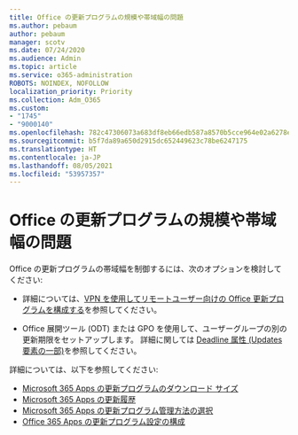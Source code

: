 ```yaml
---
title: Office の更新プログラムの規模や帯域幅の問題
ms.author: pebaum
author: pebaum
manager: scotv
ms.date: 07/24/2020
ms.audience: Admin
ms.topic: article
ms.service: o365-administration
ROBOTS: NOINDEX, NOFOLLOW
localization_priority: Priority
ms.collection: Adm_O365
ms.custom:
- "1745"
- "9000140"
ms.openlocfilehash: 782c47306073a683df8eb66edb587a8570b5cce964e02a6278e9a60eced661f4
ms.sourcegitcommit: b5f7da89a650d2915dc652449623c78be6247175
ms.translationtype: HT
ms.contentlocale: ja-JP
ms.lasthandoff: 08/05/2021
ms.locfileid: "53957357"
---
```

# <a name="size-or-bandwidth-concerns-with-office-updates"></a>Office の更新プログラムの規模や帯域幅の問題

Office の更新プログラムの帯域幅を制御するには、次のオプションを検討してください:

-   詳細については、[VPN を使用してリモートユーザー向けの Office 更新プログラムを構成する](https://techcommunity.microsoft.com/t5/office-365-blog/configuring-office-365-proplus-updates-for-remote-workers-using/ba-p/1253491)を参照してください。  
    
-   Office 展開ツール (ODT) または GPO を使用して、ユーザーグループの別の更新期限をセットアップします。 詳細に関しては [Deadline 属性 (Updates 要素の一部)](https://docs.microsoft.com/deployoffice/configuration-options-for-the-office-2016-deployment-tool#deadline-attribute-part-of-updates-element)を参照してください。
    
詳細については、以下を参照してください:  
- [Microsoft 365 Apps の更新プログラムのダウンロード サイズ](https://docs.microsoft.com/officeupdates/download-sizes-office365-proplus-updates)  
- [Microsoft 365 Apps の更新履歴](https://docs.microsoft.com/officeupdates/update-history-microsoft365-apps-by-date)  
- [Microsoft 365 Apps の更新プログラム管理方法の選択](https://docs.microsoft.com/deployoffice/choose-how-manage-updates-microsoft-365-apps)  
- [Office 365 Apps の更新プログラム設定の構成](https://docs.microsoft.com/deployoffice/configure-update-settings-microsoft-365-apps)